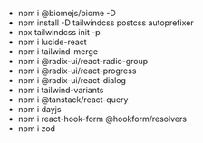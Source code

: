 - npm i @biomejs/biome -D
- npm install -D tailwindcss postcss autoprefixer
- npx tailwindcss init -p
- npm i lucide-react
- npm i tailwind-merge
- npm i @radix-ui/react-radio-group
- npm i @radix-ui/react-progress
- npm i @radix-ui/react-dialog
- npm i tailwind-variants
- npm i @tanstack/react-query
- npm i dayjs
- npm i react-hook-form @hookform/resolvers
- npm i zod
